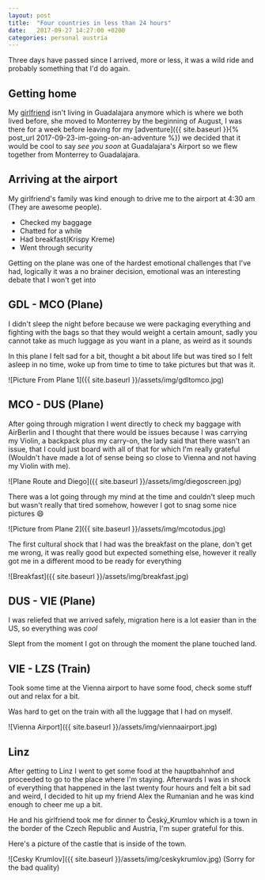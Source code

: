 ```yaml
---
layout: post
title:  "Four countries in less than 24 hours"
date:   2017-09-27 14:27:00 +0200
categories: personal austria
---
```


Three days have passed since I arrived, more or less, it was a wild ride and probably something that I'd do again.

## Getting home

My [girlfriend](https://twitter.com/jimadrigals) isn't living in Guadalajara anymore which is where we both lived before, she moved to Monterrey by the beginning of August, I was there for a week before leaving for my [adventure]({{ site.baseurl }}{% post_url 2017-09-23-im-going-on-an-adventure %}) we decided that it would be cool to say *see you soon* at Guadalajara's Airport so we flew together from Monterrey to Guadalajara.


## Arriving at the airport

My girlfriend's family was kind enough to drive me to the airport at 4:30 am (They are awesome people).

  - Checked my baggage
  - Chatted for a while
  - Had breakfast(Krispy Kreme)
  - Went through security

Getting on the plane was one of the hardest emotional challenges that I've had, logically it was a no brainer decision, emotional was an interesting debate that I won't get into

## GDL - MCO (Plane)

I didn't sleep the night before because we were packaging everything and fighting with the bags so that they would weight a certain amount, sadly you cannot take as much luggage as you want in a plane, as weird as it sounds

In this plane I felt sad for a bit, thought a bit about life but was tired so I felt asleep in no time, woke up from time to time to take pictures but that was it.

![Picture From Plane 1]({{ site.baseurl }}/assets/img/gdltomco.jpg)

## MCO - DUS (Plane)

After going through migration I went directly to check my baggage with AirBerlin and I thought that there would be issues because I was carrying my Violin, a backpack plus my carry-on, the lady said that there wasn't an issue, that I could just board with all of that for which I'm really grateful (Wouldn't have made a lot of sense being so close to Vienna and not having my Violin with me).

![Plane Route and Diego]({{ site.baseurl }}/assets/img/diegoscreen.jpg)

There was a lot going through my mind at the time and couldn't sleep much but wasn't really that tired somehow, however I got to snag some nice pictures :smile:

![Picture from Plane 2]({{ site.baseurl }}/assets/img/mcotodus.jpg)

The first cultural shock that I had was the breakfast on the plane, don't get me wrong, it was really good but expected something else, however it really got me in a different mood to be ready for everything

![Breakfast]({{ site.baseurl }}/assets/img/breakfast.jpg)

## DUS - VIE (Plane)

I was reliefed that we arrived safely, migration here is a lot easier than in the US, so everything was *cool*

Slept from the moment I got on through the moment the plane touched land.

## VIE - LZS (Train)

Took some time at the Vienna airport to have some food, check some stuff out and relax for a bit.

Was hard to get on the train with all the luggage that I had on myself.

![Vienna Airport]({{ site.baseurl }}/assets/img/viennaairport.jpg)

## Linz

After getting to Linz I went to get some food at the hauptbahnhof and proceeded to go to the place where I'm staying. Afterwards I was in shock of everything that happened in the last twenty four hours and felt a bit sad and weird, I decided to hit up my friend Alex the Rumanian and he was kind enough to cheer me up a bit.

He and his girlfriend took me for dinner to Český_Krumlov which is a town in the border of the Czech Republic and Austria, I'm super grateful for this.

Here's a picture of the castle that is inside of the town.

![Cesky Krumlov]({{ site.baseurl }}/assets/img/ceskykrumlov.jpg)
(Sorry for the bad quality)

